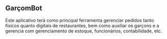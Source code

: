 ## GarçomBot &nbsp; 

Este aplicativo terá como principal ferramenta gerenciar pedidos tanto fisícos quanto digitais de restaurantes, bem como auxíliar os garçons e a gerencia com gerenciamento de estoque, funcionários, contabilidade, etc.